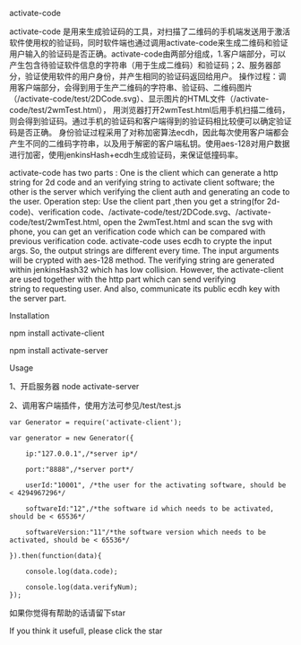 activate-code

activate-code 是用来生成验证码的工具，对扫描了二维码的手机端发送用于激活软件使用权的验证码，同时软件端也通过调用activate-code来生成二维码和验证用户输入的验证码是否正确。activate-code由两部分组成，1.客户端部分，可以产生包含待验证软件信息的字符串（用于生成二维码）和验证码；2、服务器部分，验证使用软件的用户身份，并产生相同的验证码返回给用户。
操作过程：调用客户端部分，会得到用于生产二维码的字符串、验证码、二维码图片（/activate-code/test/2DCode.svg）、显示图片的HTML文件（/activate-code/test/2wmTest.html），
用浏览器打开2wmTest.html后用手机扫描二维码，则会得到验证码。通过手机的验证码和客户端得到的验证码相比较便可以确定验证码是否正确。
身份验证过程采用了对称加密算法ecdh，因此每次使用客户端都会产生不同的二维码字符串，以及用于解密的客户端私钥。使用aes-128对用户数据进行加密，使用jenkinsHash+ecdh生成验证码，来保证低撞码率。

activate-code has two parts : One is the client which can generate a http string for 2d code and an verifying string to activate client software; the other is the server
which verifying the client auth and generating an code to the user.
Operation step: Use the client part ,then you get a string(for 2d-code)、verification code、/activate-code/test/2DCode.svg、/activate-code/test/2wmTest.html, open the 2wmTest.html and
scan the svg with phone, you can get an verification code which can be compared with previous verification code.
activate-code uses ecdh to crypte the input args. So, the output strings are different every time.
The input arguments will be crypted with aes-128 method. The verifying string are generated within jenkinsHash32 
which has low collision. However, the activate-client are used together with the http part which can send verifying  
string to requesting user. And also, communicate its public ecdh key with the server part.

Installation

npm install activate-client

npm install activate-server
 
Usage

1、开启服务器 node activate-server

2、调用客户端插件，使用方法可参见/test/test.js

	var Generator = require('activate-client');
	
	var generator = new Generator({
		
		ip:"127.0.0.1",/*server ip*/
		
		port:"8888",/*server port*/
		
		userId:"10001", /*the user for the activating software, should be < 4294967296*/
		
		softwareId:"12",/*the software id which needs to be activated, should be < 65536*/
		
		softwareVersion:"11"/*the software version which needs to be activated, should be < 65536*/
	
	}).then(function(data){
		
		console.log(data.code);
		
		console.log(data.verifyNum);
	});

如果你觉得有帮助的话请留下star

If you think it usefull, please click the star
